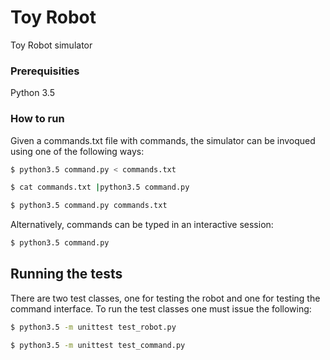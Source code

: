 # Toy Robot

Toy Robot simulator

### Prerequisities

Python 3.5

### How to run

Given a commands.txt file with commands, the simulator can be invoqued using one of the following ways:

```bash
$ python3.5 command.py < commands.txt
```

```bash
$ cat commands.txt |python3.5 command.py
```

```bash
$ python3.5 command.py commands.txt
```

Alternatively, commands can be typed in an interactive session:

```bash
$ python3.5 command.py
```

## Running the tests

There are two test classes, one for testing the robot and one for testing the command interface. To run the test classes one must issue the following:

```bash
$ python3.5 -m unittest test_robot.py

$ python3.5 -m unittest test_command.py
```